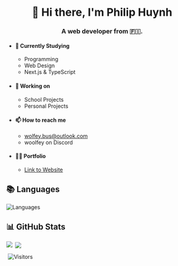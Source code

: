<h1 align="center">👋 Hi there, I'm Philip Huynh</h1>
<h3 align="center">A web developer from 🇫🇮.</h3>

- #### 🌱 Currently Studying
  - Programming
  - Web Design
  - Next.js & TypeScript
- #### 🏫 Working on
  - School Projects
  - Personal Projects
- #### 📫 How to reach me
  - [wolfey.bus@outlook.com](mailto:wolfey.bus@outlook.com)
  - woolfey on Discord
- #### 👨‍🎓 Portfolio
  - <a href="https://woifey.github.io/" target="_blank">Link to Website</a>

## 📚 Languages

![Languages](https://skills.thijs.gg/icons?i=html,css,js,ts,tailwind,firebase,vite,react,nextjs,postgres)

## 📊 GitHub Stats

<img align="left" src="https://github-readme-stats.vercel.app/api?username=WoIfey&theme=vision-friendly-dark&hide_border=true" />

&nbsp;<img align="center" src="https://github-readme-stats.vercel.app/api/top-langs/?username=Woifey&theme=vision-friendly-dark&hide_border=true&include_all_commits=true&count_private=false&layout=compact" />

&nbsp;![Visitors](https://api.visitorbadge.io/api/combined?path=https%3A%2F%2Fgithub.com%2FWoIfey&labelColor=%23000000&countColor=%23d69400)
